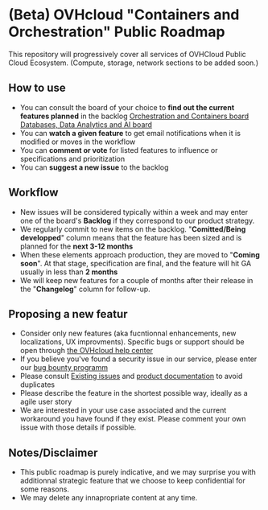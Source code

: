 # (Beta) OVHcloud "Containers and Orchestration" Public Roadmap

This repository will progressively cover all services of OVHCloud Public Cloud Ecosystem. (Compute, storage, network sections to be added soon.)

## How to use
- You can consult the board of your choice to **find out the current features planned** in the backlog
[Orchestration and Containers board ](https://github.com/mhurtrel/containers-orchestration-roadmap/projects/1 "Orchestration and Containers board")
[Databases, Data Analytics and AI board ](https://github.com/mhurtrel/containers-orchestration-roadmap/projects/2 "Databases, Data Analytics and AI board")
- You can **watch a given feature** to get email notifications when it is modified or moves in the workflow
- You can **comment or vote** for listed features to influence or specifications and prioritization
- You can **suggest a new issue** to the backlog 

## Workflow
- New issues will be considered typically within a week and may enter one of the board's **Backlog** if they correspond to our product strategy.
- We regularly commit to new items on the backlog. "**Comitted/Being developped**" column means that the feature has been sized and is planned for the **next 3-12 months**
- When these elements approach production, they are moved to "**Coming soon**". At that stage, specification are final, and the feature will hit GA usually in less than **2 months**
- We will keep new features for a couple of months after their release in the "**Changelog**" column for follow-up.

## Proposing a new featur
- Consider only new features (aka fucntionnal enhancements, new localizations, UX improvments). Specific bugs or support should be open through  [the OVHcloud help center](https://help.ovhcloud.com/en-ie/ "the OVHcloud help center")
- If you believe you've found a security issue in our service, please enter our [bug bounty programm ](https://yeswehack.com/programs/ovh#rules "bug bounty programm ")
- Please consult [Existing issues](https://github.com/mhurtrel/containers-orchestration-roadmap/issues "Existing issues") and [product documentation](https://docs.ovh.com/gb/en/kubernetes/ "product documentation") to avoid duplicates
- Please describe the feature in the shortest possible way, ideally as a agile user story
- We are interested in your use case associated and the current workaround you have found if they exist. Please comment your own issue with those details if possible. 

## Notes/Disclaimer
- This public roadmap is purely indicative, and we may surprise you with additionnal strategic feature that we choose to keep confidential for some reasons.
- We may delete any innapropriate content at any time.
